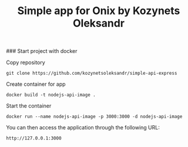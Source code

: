 <p align="center">
    <h1 align="center">Simple app for Onix by Kozynets Oleksandr</h1>
    <br>
</p>
### Start project with docker 

Copy repository

    git clone https://github.com/kozynetsoleksandr/simple-api-express

Create container for app

    docker build -t nodejs-api-image .  
    
Start the container

    docker run --name nodejs-api-image -p 3000:3000 -d nodejs-api-image
    
You can then access the application through the following URL:

    http://127.0.0.1:3000
